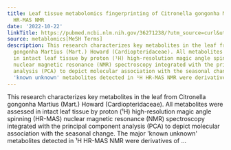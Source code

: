 ```yaml
---
title: Leaf tissue metabolomics fingerprinting of Citronella gongonha Mart. by <sup>1</sup>H
  HR-MAS NMR
date: '2022-10-22'
linkTitle: https://pubmed.ncbi.nlm.nih.gov/36271238/?utm_source=curl&utm_medium=rss&utm_campaign=pubmed-2&utm_content=1Zkrxt7ktlCbHBXEV3v65xxSnkSWNsJ1A6Fq3gBniKhGfIUslK&fc=20210907212339&ff=20221025213935&v=2.17.8
source: metablomics[MeSH Terms]
description: This research characterizes key metabolites in the leaf from Citronella
  gongonha Martius (Mart.) Howard (Cardiopteridaceae). All metabolites were assessed
  in intact leaf tissue by proton (¹H) high-resolution magic angle spinning (HR-MAS)
  nuclear magnetic resonance (NMR) spectroscopy integrated with the principal component
  analysis (PCA) to depict molecular association with the seasonal change. The major
  'known unknown' metabolites detected in ¹H HR-MAS NMR were derivatives of ...
---
```

This research characterizes key metabolites in the leaf from Citronella gongonha Martius (Mart.) Howard (Cardiopteridaceae). All metabolites were assessed in intact leaf tissue by proton (¹H) high-resolution magic angle spinning (HR-MAS) nuclear magnetic resonance (NMR) spectroscopy integrated with the principal component analysis (PCA) to depict molecular association with the seasonal change. The major 'known unknown' metabolites detected in ¹H HR-MAS NMR were derivatives of ...